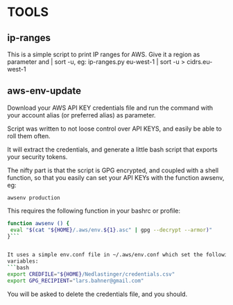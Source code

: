 TOOLS
=====


ip-ranges
---------

This is a simple script to print IP ranges for AWS. Give it a region
as parameter and | sort -u, eg:
    ip-ranges.py eu-west-1 | sort -u > cidrs.eu-west-1


aws-env-update
--------------

Download your AWS API KEY credentials file and run the command
with your account alias (or preferred alias) as parameter.

Script was written to not loose control over API KEYS, and easily
be able to roll them often.

It will extract the credentials, and generate a little bash script
that exports your security tokens.

The nifty part is that the script is GPG encrypted, and coupled
with a shell function, so that you easily can set your API KEYs
with the function awsenv, eg:

    awsenv production

This requires the following function in your bashrc or profile:

```bash
function awsenv () {
 eval "$(cat "${HOME}/.aws/env.${1}.asc" | gpg --decrypt --armor)"
}```


It uses a simple env.conf file in ~/.aws/env.conf which set the following
variables:
```bash
export CREDFILE="${HOME}/Nedlastinger/credentials.csv"
export GPG_RECIPIENT="lars.bahner@gmail.com"
```

You will be asked to delete the credentials file, and you should.
